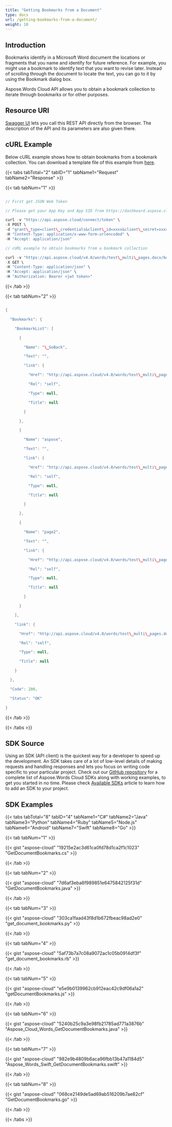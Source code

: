 ```yaml
---
title: "Getting Bookmarks from a Document"
type: docs
url: /getting-bookmarks-from-a-document/
weight: 10
---
```


## **Introduction**
Bookmarks identify in a Microsoft Word document the locations or fragments that you name and identify for future reference. For example, you might use a bookmark to identify text that you want to revise later. Instead of scrolling through the document to locate the text, you can go to it by using the Bookmark dialog box.

Aspose.Words Cloud API allows you to obtain a bookmark collection to iterate through bookmarks or for other purposes.
## **Resource URI**
[Swagger UI](https://apireference.aspose.cloud/words/#/Bookmarks/GetBookmarks) lets you call this REST API directly from the browser. The description of the API and its parameters are also given there. 
## **cURL Example**
Below cURL example shows how to obtain bookmarks from a bookmark collection. You can download a template file of this example from [here](attachments/885272/1180120.docx).

{{< tabs tabTotal="2" tabID="1" tabName1="Request" tabName2="Response" >}}

{{< tab tabNum="1" >}}

```java

// First get JSON Web Token

// Please get your App Key and App SID from https://dashboard.aspose.cloud/#/apps. Kindly place App Key in "client\_secret" and App SID in "client\_id" argument.

curl -v "https://api.aspose.cloud/connect/token" \
-X POST \
-d "grant\_type=client\_credentials&client\_id=xxxx&client\_secret=xxxx" \
-H "Content-Type: application/x-www-form-urlencoded" \
-H "Accept: application/json"

// cURL example to obtain bookmarks from a bookmark collection

curl -v "https://api.aspose.cloud/v4.0/words/test\_multi\_pages.docx/bookmarks" \
-X GET \
-H "Content-Type: application/json" \
-H "Accept: application/json" \
-H "Authorization: Bearer <jwt token>"

```

{{< /tab >}}

{{< tab tabNum="2" >}}

```java

{

  "Bookmarks": {

    "BookmarkList": [

      {

        "Name": "\_GoBack",

        "Text": "",

        "link": {

          "Href": "http://api.aspose.cloud/v4.0/words/test\_multi\_pages.docx/bookmarks/\_GoBack",

          "Rel": "self",

          "Type": null,

          "Title": null

        }

      },

      {

        "Name": "aspose",

        "Text": "",

        "link": {

          "Href": "http://api.aspose.cloud/v4.0/words/test\_multi\_pages.docx/bookmarks/aspose",

          "Rel": "self",

          "Type": null,

          "Title": null

        }

      },

      {

        "Name": "page2",

        "Text": "",

        "link": {

          "Href": "http://api.aspose.cloud/v4.0/words/test\_multi\_pages.docx/bookmarks/page2",

          "Rel": "self",

          "Type": null,

          "Title": null

        }

      }

    ],

    "link": {

      "Href": "http://api.aspose.cloud/v4.0/words/test\_multi\_pages.docx/bookmarks",

      "Rel": "self",

      "Type": null,

      "Title": null

    }

  },

  "Code": 200,

  "Status": "OK"

}

```

{{< /tab >}}

{{< /tabs >}}
## **SDK Source**
Using an SDK (API client) is the quickest way for a developer to speed up the development. An SDK takes care of a lot of low-level details of making requests and handling responses and lets you focus on writing code specific to your particular project. Check out our [GitHub repository](https://github.com/aspose-words-cloud) for a complete list of Aspose.Words Cloud SDKs along with working examples, to get you started in no time. Please check [Available SDKs](/available-sdks/) article to learn how to add an SDK to your project.
## **SDK Examples**
{{< tabs tabTotal="8" tabID="4" tabName1="C#" tabName2="Java" tabName3="Python" tabName4="Ruby" tabName5="Node.js" tabName6="Android" tabName7="Swift" tabName8="Go" >}}

{{< tab tabNum="1" >}}

{{< gist "aspose-cloud" "19215e2ac3d61ca0fd78d1ca2f1c1023" "GetDocumentBookmarks.cs" >}}

{{< /tab >}}

{{< tab tabNum="2" >}}

{{< gist "aspose-cloud" "7d6af3eba6f989851e6475842125f31d" "GetDocumentBookmarks.java" >}}

{{< /tab >}}

{{< tab tabNum="3" >}}

{{< gist "aspose-cloud" "303ca1faad43f8d1b672fbeac98ad2e0" "get\_document\_bookmarks.py" >}}

{{< /tab >}}

{{< tab tabNum="4" >}}

{{< gist "aspose-cloud" "5af73b7a7c08a9072ac1c05b0914df3f" "get\_document\_bookmarks.rb" >}}

{{< /tab >}}

{{< tab tabNum="5" >}}

{{< gist "aspose-cloud" "e5e9b0139962cb912eac42c9df06a1a2" "getDocumentBookmarks.js" >}}

{{< /tab >}}

{{< tab tabNum="6" >}}

{{< gist "aspose-cloud" "5240b25c9a3e98fb21785ad771a3876b" "Aspose\_Cloud\_Words\_GetDocumentBookmarks.java" >}}

{{< /tab >}}

{{< tab tabNum="7" >}}

{{< gist "aspose-cloud" "982e9b4809b6aca96fbb13b47a1184d5" "Aspose\_Words\_Swift\_GetDocumentBookmarks.swift" >}}

{{< /tab >}}

{{< tab tabNum="8" >}}

{{< gist "aspose-cloud" "068ce2149de5ad69ab516209b7ae82cf" "GetDocumentBookmarks.go" >}}

{{< /tab >}}

{{< /tabs >}}
